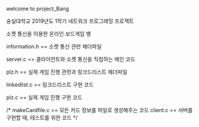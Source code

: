 welcome to project_Bang

숭실대학교 2019년도 1학기 네트워크 프로그래밍 프로젝트

소켓 통신을 이용한 온라인 보드게임 뱅


information.h == 소켓 통신 관련 헤더파일

server.c == 클라이언트와 소켓 통신을 직접하는 메인 코드

plz.h == 실제 게임 진행 관련과 링크드리스트 헤더파일

linkedlist.c == 링크드리스트 구현 코드

plz.c == 실제 게임 진행 구현 코드


/*
makeCardfile.c == 모든 카드 정보를 파일로 생성해주는 코드
client.c == 서버를 구현할 때, 테스트를 위한 코드
*/
